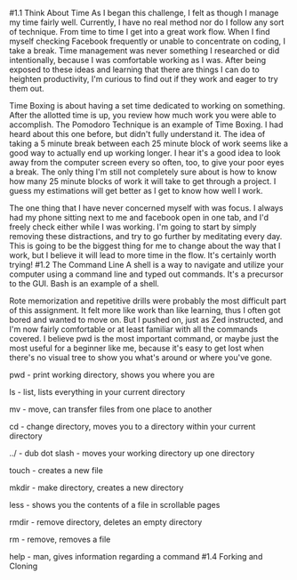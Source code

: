 #1.1 Think About Time
As I began this challenge, I felt as though I manage my time fairly well. Currently, I have no real method nor do I follow any sort of technique. From time to time I get into a great work flow. When I find myself checking Facebook frequently or unable to concentrate on coding, I take a break. Time management was never something I researched or did intentionally, because I was comfortable working as I was. After being exposed to these ideas and learning that there are things I can do to heighten productivity, I'm curious to find out if they work and eager to try them out.

Time Boxing is about having a set time dedicated to working on something. After the allotted time is up, you review how much work you were able to accomplish. The Pomodoro Technique is an example of Time Boxing. I had heard about this one before, but didn't fully understand it. The idea of taking a 5 minute break between each 25 minute block of work seems like a good way to actually end up working longer. I hear it's a good idea to look away from the computer screen every so often, too, to give your poor eyes a break. The only thing I'm still not completely sure about is how to know how many 25 minute blocks of work it will take to get through a project. I guess my estimations will get better as I get to know how well I work.

The one thing that I have never concerned myself with was focus. I always had my phone sitting next to me and facebook open in one tab, and I'd freely check either while I was working. I'm going to start by simply removing these distractions, and try to go further by meditating every day. This is going to be the biggest thing for me to change about the way that I work, but I believe it will lead to more time in the flow. It's certainly worth trying!
#1.2 The Command Line
A shell is a way to navigate and utilize your computer using a command line and typed out commands. It's a precursor to the GUI. Bash is an example of a shell.

Rote memorization and repetitive drills were probably the most difficult part of this assignment. It felt more like work than like learning, thus I often got bored and wanted to move on. But I pushed on, just as Zed instructed, and I'm now fairly comfortable or at least familiar with all the commands covered. I believe pwd is the most important command, or maybe just the most useful for a beginner like me, because it's easy to get lost when there's no visual tree to show you what's around or where you've gone.

pwd - print working directory, shows you where you are

ls - list, lists everything in your current directory

mv - move, can transfer files from one place to another

cd - change directory, moves you to a directory within your current directory

../ - dub dot slash - moves your working directory up one directory

touch - creates a new file

mkdir - make directory, creates a new directory

less - shows you the contents of a file in scrollable pages

rmdir - remove directory, deletes an empty directory

rm - remove, removes a file

help - man, gives information regarding a command
#1.4 Forking and Cloning